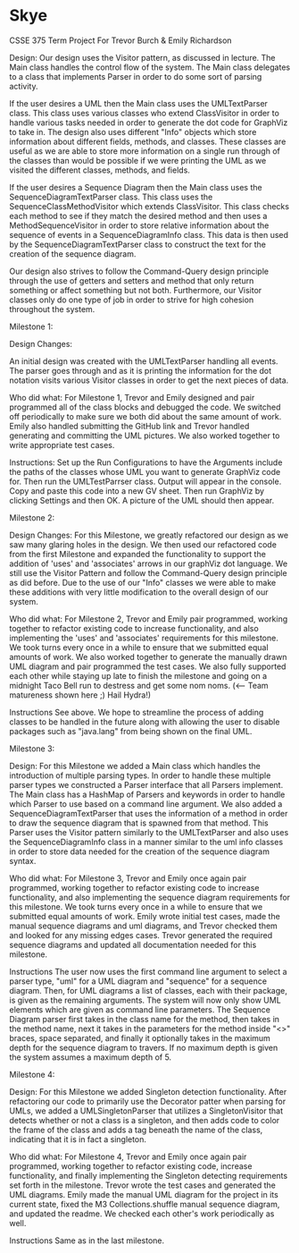 # Skye
CSSE 375 Term Project For Trevor Burch &amp; Emily Richardson

Design: 
	Our design uses the Visitor pattern, as discussed in lecture. The Main class handles the control flow of the system. The Main class delegates to a class that implements Parser in order to do some sort of parsing activity. 
	
If the user desires a UML then the Main class uses the UMLTextParser class. This class uses various classes who extend ClassVisitor in order to handle various tasks needed in order to generate the dot code for GraphViz to take in. The design also uses different "Info" objects which store information about different fields, methods, and classes. These classes are useful as we are able to store more information on a single run through of the classes than would be possible if we were printing the UML as we visited the different classes, methods, and fields. 

If the user desires a Sequence Diagram then the Main class uses the SequenceDiagramTextParser class. This class uses the SequenceClassMethodVisitor which extends ClassVisitor. This class checks each method to see if they match the desired method and then uses a MethodSequenceVisitor in order to store relative information about the sequence of events in a SequenceDiagramInfo class. This data is then used by the SequenceDiagramTextParser class to construct the text for the creation of the sequence diagram.

Our design also strives to follow the Command-Query design principle through the use of getters and setters and method that only return something or affect something but not both. Furthermore, our Visitor classes only do one type of job in order to strive for high cohesion throughout the system.
	
Milestone 1:

Design Changes:

An initial design was created with the UMLTextParser handling all events. The parser goes through and as it is printing the information for the dot notation visits various Visitor classes in order to get the next pieces of data.

Who did what:
	For Milestone 1, Trevor and Emily designed and pair programmed all of the class blocks and debugged the code. We switched off periodically to make sure we both did about the same amount of work. Emily also handled submitting the GitHub link and Trevor handled generating and committing the UML pictures. We also worked together to write appropriate test cases.


Instructions:
	Set up the Run Configurations to have the Arguments include the paths of the classes whose UML you want to generate GraphViz code for. Then run the UMLTestParrser class. Output will appear in the console. Copy and paste this code into a new GV sheet. Then run GraphViz by clicking Settings and then OK. A picture of the UML should then appear.
	
Milestone 2:

Design Changes:
	For this Milestone, we greatly refactored our design as we saw many glaring holes in the design. We then used our refactored code from the first Milestone and expanded the functionality to support the addition of 'uses' and 'associates' arrows in our graphViz dot language. We still use the Visitor Pattern and follow the Command-Query design principle as did before. Due to the use of our "Info" classes we were able to make these additions with very little modification to the overall design of our system. 

Who did what:
	For Milestone 2, Trevor and Emily pair programmed, working together to refactor existing code to increase functionality, and also implementing the 'uses' and 'associates' requirements for this milestone. We took turns every once in a while to ensure that we submitted equal amounts of work. We also worked together to generate the manually drawn UML diagram and pair programmed the test cases. We also fully supported each other while staying up late to finish the milestone and going on a midnight Taco Bell run to destress and get some nom noms. (<-- Team matureness shown here ;) Hail Hydra!)
	
Instructions
	See above. We hope to streamline the process of adding classes to be handled in the future along with allowing the user to disable packages such as "java.lang" from being shown on the final UML.
	
Milestone 3:

Design:
	For this Milestone we added a Main class which handles the introduction of multiple parsing types. In order to handle these multiple parser types we constructed a Parser interface that all Parsers implement. The Main class has a HashMap of Parsers and keywords in order to handle which Parser to use based on a command line argument. We also added a SequenceDiagramTextParser that uses the information of a method in order to draw the sequence diagram that is spawned from that method. This Parser uses the Visitor pattern similarly to the UMLTextParser and also uses the SequenceDiagramInfo class in a manner similar to the uml info classes in order to store data needed for the creation of the sequence diagram syntax.

Who did what:
	For Milestone 3, Trevor and Emily once again pair programmed, working together to refactor existing code to increase functionality, and also implementing the sequence diagram requirements for this milestone. We took turns every once in a while to ensure that we submitted equal amounts of work. Emily wrote initial test cases, made the manual sequence diagrams and uml diagrams, and Trevor checked them and looked for any missing edges cases. Trevor generated the required sequence diagrams and updated all documentation needed for this milestone.
	
Instructions
	The user now uses the first command line argument to select a parser type, "uml" for a UML diagram and "sequence" for a sequence diagram. Then, for UML diagrams a list of classes, each with their package, is given as the remaining arguments. The system will now only show UML elements which are given as command line parameters. The Sequence Diagram parser first takes in the class name for the method, then takes in the method name, next it takes in the parameters for the method inside "<>" braces, space separated, and finally it optionally takes in the maximum depth for the sequence diagram to travers. If no maximum depth is given the system assumes a maximum depth of 5. 
	
Milestone 4:

Design:
	For this Milestone we added Singleton detection functionality. After refactoring our code to primarily use the Decorator patter when parsing for UMLs, we added a UMLSingletonParser that utilizes a SingletonVisitor that detects whether or not a class is a singleton, and then adds code to color the frame of the class and adds a tag beneath the name of the class, indicating that it is in fact a singleton.

Who did what:
	For Milestone 4, Trevor and Emily once again pair programmed, working together to refactor existing code, increase functionality, and finally implementing the Singleton detecting requirements set forth in the milestone. Trevor wrote the test cases and generated the UML diagrams. Emily made the manual UML diagram for the project in its current state, fixed the M3 Collections.shuffle manual sequence diagram, and updated the readme. We checked each other's work periodically as well.
	
Instructions
	Same as in the last milestone.

